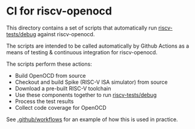 # CI for riscv-openocd

This directory contains a set of scripts that automatically 
run [riscv-tests/debug](https://github.com/riscv/riscv-tests/tree/master/debug)
against riscv-openocd. 

The scripts are intended to be called automatically by Github
Actions as a means of testing & continuous integration for riscv-openocd.

The scripts perform these actions:

- Build OpenOCD from source
- Checkout and build Spike (RISC-V ISA simulator) from source
- Download a pre-built RISC-V toolchain
- Use these components together to run 
  [riscv-tests/debug](https://github.com/riscv/riscv-tests/tree/master/debug)
- Process the test results
- Collect code coverage for OpenOCD

See [.github/workflows](../.github/workflows) for an example of how this is 
used in practice. 
